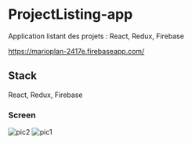 # ProjectListing-app

Application listant des projets : React, Redux, Firebase

https://marioplan-2417e.firebaseapp.com/

## Stack

React, Redux, Firebase

### Screen
![pic2](https://i.ibb.co/ZXd578G/pic2.png)
![pic1](https://i.ibb.co/5YgfZWd/pic1.png)


